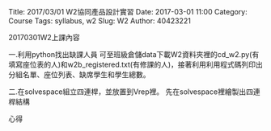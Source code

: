 Title: 2017/03/01 W2協同產品設計實習
Date: 2017-03-01 11:00
Category: Course
Tags: syllabus, w2
Slug: W2
Author: 40423221

20170301W2上課內容

一.利用python找出缺課人員
可至班級倉儲data下載W2資料夾裡的cd_w2.py(有填寫座位表的人)和w2b_registered.txt(有修課的人)，接著利用利用程式碼列印出分組名單、座位列表、缺席學生和學生總數。

二.在solvespace組立四連桿，並放置到Vrep裡。
先在solvespace裡繪製出四連桿結構

心得
